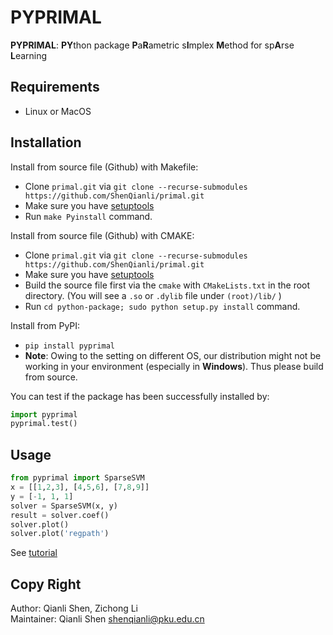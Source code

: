 # PYPRIMAL


**PYPRIMAL**: **PY**thon package **P**a**R**ametric s**I**mplex **M**ethod for sp**A**rse **L**earning


Requirements
------------

- Linux or MacOS


Installation
------------

Install from source file (Github) with Makefile:

- Clone ``primal.git`` via ``git clone --recurse-submodules https://github.com/ShenQianli/primal.git``
- Make sure you have [setuptools](https://pypi.python.org/pypi/setuptools)  
- Run ``make Pyinstall`` command.


Install from source file (Github) with CMAKE:

- Clone ``primal.git`` via ``git clone --recurse-submodules https://github.com/ShenQianli/primal.git``
- Make sure you have [setuptools](https://pypi.python.org/pypi/setuptools) 
- Build the source file first via the ``cmake`` with ``CMakeLists.txt`` in the root directory. (You will see a ``.so`` or ``.dylib`` file under ``(root)/lib/`` )
- Run ``cd python-package; sudo python setup.py install`` command.


Install from PyPI:

- ``pip install pyprimal``
- **Note**: Owing to the setting on different OS, our distribution might not be working in your environment (especially in **Windows**). Thus please build from source.

You can test if the package has been successfully installed by:

```python
import pyprimal
pyprimal.test()

```

Usage
-----

```python
from pyprimal import SparseSVM
x = [[1,2,3], [4,5,6], [7,8,9]]
y = [-1, 1, 1]
solver = SparseSVM(x, y)
result = solver.coef()
solver.plot()
solver.plot('regpath')
```

See [tutorial](https://github.com/ShenQianli/primal/blob/master/tutorials/tutorial.ipynb)


Copy Right
----------

Author: Qianli Shen, Zichong Li  
Maintainer: Qianli Shen <shenqianli@pku.edu.cn>
